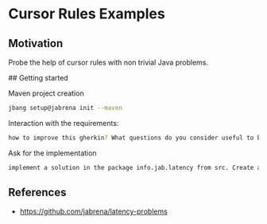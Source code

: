 # Cursor Rules Examples

## Motivation

Probe the help of cursor rules with non trivial Java problems.

## Getting started

Maven project creation

```bash
jbang setup@jabrena init --maven
```

Interaction with the requirements:

```bash
how to improve this gherkin? What questions do you consider useful to be anwered in order to update this gherkin file?
```

Ask for the implementation

```bash
implement a solution in the package info.jab.latency from src. Create a solution and later add test classes. Verify the changes with the command: ./mvnw clean verify
```

## References

- https://github.com/jabrena/latency-problems